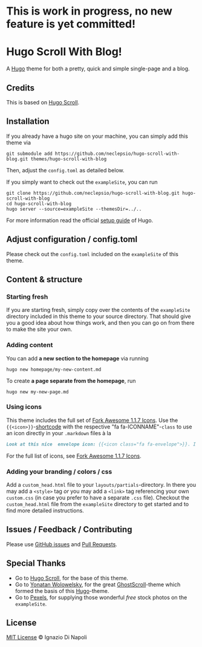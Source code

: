 # This is work in progress, no new feature is yet committed!

# Hugo Scroll With Blog!

A [Hugo](https://gohugo.io/) theme for both a pretty, quick and simple single-page and a blog.

## Credits

This is based on [Hugo Scroll](https://github.com/janraasch/hugo-scroll).

## Installation

If you already have a hugo site on your machine, you can simply add this theme via

```
git submodule add https://github.com/neclepsio/hugo-scroll-with-blog.git themes/hugo-scroll-with-blog
```

Then, adjust the `config.toml` as detailed below.

If you simply want to check out the `exampleSite`, you can run

```
git clone https://github.com/neclepsio/hugo-scroll-with-blog.git hugo-scroll-with-blog
cd hugo-scroll-with-blog
hugo server --source=exampleSite --themesDir=../..
```

For more information read the official [setup guide][hugo-setup-guide] of Hugo.

## Adjust configuration / config.toml

Please check out the `config.toml` included on the `exampleSite` of this theme.

## Content & structure

### Starting fresh

If you are starting fresh, simply copy over the contents of the `exampleSite` directory included in this theme to your source directory. That should give you a good idea about how things work, and then you can go on from there to make the site your own.

### Adding content

You can add **a new section to the homepage** via running

```
hugo new homepage/my-new-content.md
```

To create **a page separate from the homepage**, run

```
hugo new my-new-page.md
```

### Using icons

This theme includes the full set of [Fork Awesome 1.1.7 Icons][fork-awesome-icons]. Use the `{{<icon>}}`-[shortcode][hugo-shortcodes] with the respective "fa fa-ICONNAME"-`class` to use an icon directly in your `.markdown` files à la

```markdown
Look at this nice  envelope icon: {{<icon class="fa fa-envelope">}}. I took this from https://forkaweso.me/Fork-Awesome/icon/envelope/ :-)
```

For the full list of icons, see [Fork Awesome 1.1.7 Icons][fork-awesome-icons].

### Adding your branding / colors / css

Add a `custom_head.html` file to your `layouts/partials`-directory. In there you may add a `<style>` tag _or_ you may add a `<link>` tag referencing your own `custom.css` (in case you prefer to have a separate `.css` file). Checkout the `custom_head.html` file from the `exampleSite` directory to get started and to find more detailed instructions.

## Issues / Feedback / Contributing

Please use [GitHub issues](https://github.com/neclepsio/hugo-scroll-with-blog/issues) and [Pull Requests](https://github.com/neclepsio/hugo-scroll-with-blog/pulls).

## Special Thanks

- Go to [Hugo Scroll](https://github.com/janraasch/hugo-scroll), for the base of this theme.
- Go to [Yonatan Wolowelsky](https://github.com/grmmph), for the great [GhostScroll](https://github.com/grmmph/GhostScroll)-theme which formed the basis of this [Hugo](https://gohugo.io/)-theme.
- Go to [Pexels](https://www.pexels.com), for supplying those wonderful _free_ stock photos on the `exampleSite`.

## License

[MIT License](http://en.wikipedia.org/wiki/MIT_License) © Ignazio Di Napoli

[hugo-setup-guide]: https://gohugo.io/getting-started/installing
[fork-awesome]: https://forkaweso.me/Fork-Awesome/
[fork-awesome-icons]: https://forkaweso.me/Fork-Awesome/icons/
[hugo-shortcodes]: https://gohugo.io/content-management/shortcodes/
